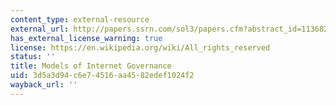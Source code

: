 ```yaml
---
content_type: external-resource
external_url: http://papers.ssrn.com/sol3/papers.cfm?abstract_id=1136825
has_external_license_warning: true
license: https://en.wikipedia.org/wiki/All_rights_reserved
status: ''
title: Models of Internet Governance
uid: 3d5a3d94-c6e7-4516-aa45-82edef1024f2
wayback_url: ''
---
```


